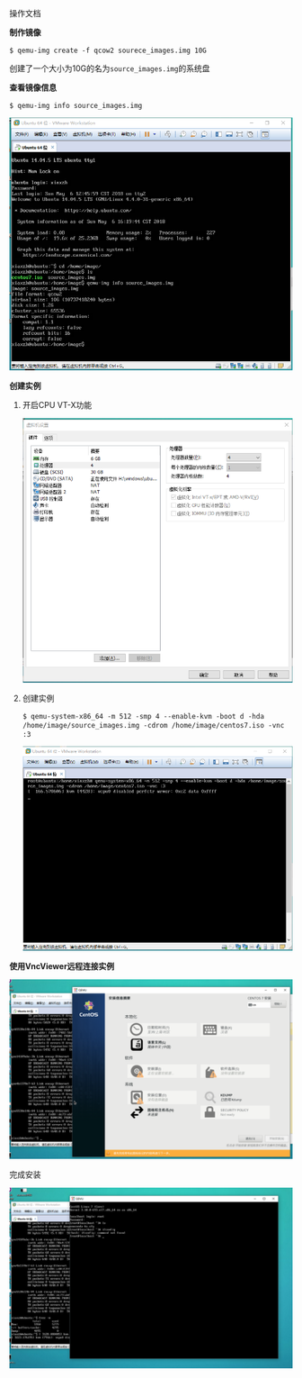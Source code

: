 操作文档



**制作镜像**

```shell
$ qemu-img create -f qcow2 sourece_images.img 10G
```

创建了一个大小为10G的名为```source_images.img```的系统盘

**查看镜像信息**

```shell
$ qemu-img info source_images.img
```

![](images/create-image.PNG)



**创建实例**

1. 开启CPU VT-X功能

   ![](images/enable-VTX.PNG)

2. 创建实例

   ```shell
   $ qemu-system-x86_64 -m 512 -smp 4 --enable-kvm -boot d -hda /home/image/source_images.img -cdrom /home/image/centos7.iso -vnc :3
   ```

   ![](images/create-instance.PNG)

**使用VncViewer远程连接实例**

![](images/success.PNG)



完成安装

![](images/installed.PNG)

